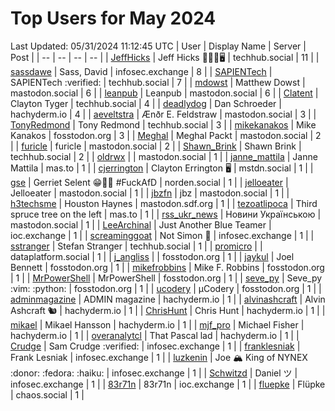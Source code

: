 # Top Users for May 2024
Last Updated: 05/31/2024 11:12:45 UTC
| User | Display Name | Server | Post |
| -- | -- | -- | -- |
| [JeffHicks](https://techhub.social/@JeffHicks) | Jeff Hicks 🐶🎼🍷🖥️ | techhub.social | 11 |
| [sassdawe](https://infosec.exchange/@sassdawe) | Sass, David | infosec.exchange | 8 |
| [SAPIENTech](https://techhub.social/@SAPIENTech) | SAPIENTech :verified: | techhub.social | 7 |
| [mdowst](https://mastodon.social/@mdowst) | Matthew Dowst | mastodon.social | 6 |
| [leanpub](https://mastodon.social/@leanpub) | Leanpub | mastodon.social | 6 |
| [Clatent](https://techhub.social/@Clatent) | Clayton Tyger | techhub.social | 4 |
| [deadlydog](https://hachyderm.io/@deadlydog) | Dan Schroeder | hachyderm.io | 4 |
| [aeveltstra](https://mastodon.social/@aeveltstra) | Ænðr E. Feldstraw | mastodon.social | 3 |
| [TonyRedmond](https://techhub.social/@TonyRedmond) | Tony Redmond | techhub.social | 3 |
| [mikekanakos](https://fosstodon.org/@mikekanakos) | Mike Kanakos | fosstodon.org | 3 |
| [Meghal](https://mastodon.social/@Meghal) | Meghal Packt | mastodon.social | 2 |
| [furicle](https://mastodon.social/@furicle) | furicle | mastodon.social | 2 |
| [Shawn_Brink](https://techhub.social/@Shawn_Brink) | Shawn Brink | techhub.social | 2 |
| [oldrwx](https://mastodon.social/@oldrwx) |  | mastodon.social | 1 |
| [janne_mattila](https://mas.to/@janne_mattila) | Janne Mattila | mas.to | 1 |
| [cjerrington](https://mstdn.social/@cjerrington) | Clayton Errington 🖥️ | mstdn.social | 1 |
| [gse](https://norden.social/@gse) | Gerriet Selent 😁🐧🍓 #FuckAfD | norden.social | 1 |
| [jelloeater](https://mastodon.social/@jelloeater) | Jelloeater | mastodon.social | 1 |
| [jbzfn](https://mastodon.social/@jbzfn) | jbz | mastodon.social | 1 |
| [h3techsme](https://mastodon.sdf.org/@h3techsme) | Houston Haynes | mastodon.sdf.org | 1 |
| [tezoatlipoca](https://mas.to/@tezoatlipoca) | Third spruce tree on the left | mas.to | 1 |
| [rss_ukr_news](https://mastodon.social/@rss_ukr_news) | Новини Українською | mastodon.social | 1 |
| [LeeArchinal](https://ioc.exchange/@LeeArchinal) | Just Another Blue Teamer | ioc.exchange | 1 |
| [screaminggoat](https://infosec.exchange/@screaminggoat) | Not Simon 🐐 | infosec.exchange | 1 |
| [sstranger](https://techhub.social/@sstranger) | Stefan Stranger | techhub.social | 1 |
| [promicro](https://dataplatform.social/@promicro) |  | dataplatform.social | 1 |
| [j_angliss](https://fosstodon.org/@j_angliss) |  | fosstodon.org | 1 |
| [jaykul](https://fosstodon.org/@jaykul) | Joel Bennett | fosstodon.org | 1 |
| [mikefrobbins](https://fosstodon.org/@mikefrobbins) | Mike F. Robbins | fosstodon.org | 1 |
| [MrPowerShell](https://fosstodon.org/@MrPowerShell) | MrPowerShell | fosstodon.org | 1 |
| [seve_py](https://fosstodon.org/@seve_py) | Seve_py :vim: :python: | fosstodon.org | 1 |
| [ucodery](https://fosstodon.org/@ucodery) | μCodery | fosstodon.org | 1 |
| [adminmagazine](https://hachyderm.io/@adminmagazine) | ADMIN magazine | hachyderm.io | 1 |
| [alvinashcraft](https://hachyderm.io/@alvinashcraft) | Alvin Ashcraft 🐿️ | hachyderm.io | 1 |
| [ChrisHunt](https://hachyderm.io/@ChrisHunt) | Chris Hunt | hachyderm.io | 1 |
| [mikael](https://hachyderm.io/@mikael) | Mikael Hansson | hachyderm.io | 1 |
| [mjf_pro](https://hachyderm.io/@mjf_pro) | Michael Fisher | hachyderm.io | 1 |
| [overanalytcl](https://hachyderm.io/@overanalytcl) | That Pascal lad | hachyderm.io | 1 |
| [Crudge](https://infosec.exchange/@Crudge) | Sam Crudge :verified: | infosec.exchange | 1 |
| [franklesniak](https://infosec.exchange/@franklesniak) | Frank Lesniak | infosec.exchange | 1 |
| [luzkenin](https://infosec.exchange/@luzkenin) | Joe 🏔️ King of NYNEX :donor: :fedora: :haiku: | infosec.exchange | 1 |
| [Schwitzd](https://infosec.exchange/@Schwitzd) | Daniel ツ | infosec.exchange | 1 |
| [83r71n](https://ioc.exchange/@83r71n) | 83r71n | ioc.exchange | 1 |
| [fluepke](https://chaos.social/@fluepke) | Flüpke | chaos.social | 1 |
